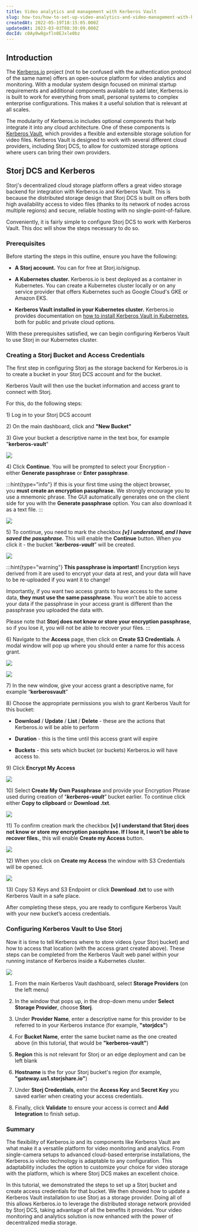 ```yaml
---
title: Video analytics and management with Kerberos Vault
slug: how-tos/how-to-set-up-video-analytics-and-video-management-with-kerberos-vault
createdAt: 2022-05-19T18:15:05.000Z
updatedAt: 2023-03-03T08:30:09.000Z
docId: c0Ay0w8gxfln0EJxle0bz
---
```


## Introduction

The [Kerberos.io](https://kerberos.io) project (not to be confused with the authentication protocol of the same name) offers an open-source platform for video analytics and monitoring. With a modular system design focused on minimal startup requirements and additional components available to add later, Kerberos.io is built to work for everything from small, personal systems to complex enterprise configurations. This makes it a useful solution that is relevant at all scales.

The modularity of Kerberos.io includes optional components that help integrate it into any cloud architecture. One of these components is [Kerberos Vault](https://kerberos.io/product/vault/), which provides a flexible and extensible storage solution for video files. Kerberos Vault is designed to work with several different cloud providers, including Storj DCS, to allow for customized storage options where users can bring their own providers.

## Storj DCS and Kerberos

Storj's decentralized cloud storage platform offers a great video storage backend for integration with Kerberos.io and Kerberos Vault. This is because the distributed storage design that Storj DCS is built on offers both high availability access to video files (thanks to its network of nodes across multiple regions) and secure, reliable hosting with no single-point-of-failure.

Conveniently, it is fairly simple to configure Storj DCS to work with Kerberos Vault. This doc will show the steps necessary to do so.

### Prerequisites

Before starting the steps in this outline, ensure you have the following:

*   **A Storj account.** You can [](docId\:HeEf9wiMdlQx9ZdS_-oZS) for free at Storj.io/signup.

*   **A Kubernetes cluster.** Kerberos.io is best deployed as a container in Kubernetes. You can create a Kubernetes cluster locally or on any service provider that offers Kubernetes such as Google Cloud's GKE or Amazon EKS.

*   **Kerberos Vault installed in your Kubernetes cluster.** Kerberos.io provides documentation on [how to install Kerberos Vault in Kubernetes](https://doc.kerberos.io/vault/installation/), both for public and private cloud options.

With these prerequisites satisfied, we can begin configuring Kerberos Vault to use Storj in our Kubernetes cluster.

### Creating a Storj Bucket and Access Credentials

The first step in configuring Storj as the storage backend for Kerberos.io is to create a bucket in your Storj DCS account and [](docId\:AsyYcUJFbO1JI8-Tu8tW3) for the bucket.

Kerberos Vault will then use the bucket information and access grant to connect with Storj.

For this, do the following steps:

1\) Log in to your Storj DCS account

2\) On the main dashboard, click [](docId\:pxdnqsVDjCLZgeEXt2S6x)  and **"New Bucket"**

3\) Give your bucket a descriptive name in the text box, for example "**kerberos-vault**"&#x20;

![](https://archbee-image-uploads.s3.amazonaws.com/kv3plx2xmXcUGcVl4Lttj/37JTYTC20PveNiS6h-Kj2_kerberos1.png)

4\) Click **Continue**. You will be prompted to select your Encryption - either **Generate passphrase** or **Enter passphrase**.

:::hint{type="info"}
If this is your first time using the object browser, you **must create an encryption passphrase.** We strongly encourage you to use a mnemonic phrase. The GUI automatically generates one on the client side for you with the **Generate passphrase** option. You can also download it as a text file.
:::

![](https://archbee-image-uploads.s3.amazonaws.com/kv3plx2xmXcUGcVl4Lttj/b8f25t3ezfVSntymkkreo_kerberos2.png)

5\) To continue, you need to mark the checkbox ***\[v] I understand, and I have saved the passphrase.*** This will enable the **Continue** button. When you click it - the bucket “***kerberos-vault***” will be created.

![](https://archbee-image-uploads.s3.amazonaws.com/kv3plx2xmXcUGcVl4Lttj/xM1VMoKpLAO2l8MUtdwUj_kerberos3.png)

:::hint{type="warning"}
**This passphrase is important!** Encryption keys derived from it are used to encrypt your data at rest, and your data will have to be re-uploaded if you want it to change!



Importantly, if you want two access grants to have access to the same data, **they must use the same passphrase**. You won’t be able to access your data if the passphrase in your access grant is different than the passphrase you uploaded the data with.



Please note that **Storj does not know or store your encryption passphrase**, so if you lose it, you will not be able to recover your files.
:::

6\) Navigate to the **Access** page, then click on **Create S3 Credentials**. A modal window will pop up where you should enter a name for this access grant.

![](https://archbee-image-uploads.s3.amazonaws.com/kv3plx2xmXcUGcVl4Lttj/BDTw8G2G_UrYLCqigpIbD_kerberos4.png)

![](https://archbee-image-uploads.s3.amazonaws.com/kv3plx2xmXcUGcVl4Lttj/MBJgkjvxjquWt0BfC4i3D_kerberos5.png)

7\) In the new window, give your access grant a descriptive name, for example “**kerberosvault**”

8\) Choose the appropriate permissions you wish to grant Kerberos Vault for this bucket:

*   **Download** / **Update** / **List** / **Delete** - these are the actions that Kerberos.io will be able to perform

*   **Duration** - this is the time until this access grant will expire

*   **Buckets** - this sets which bucket (or buckets) Kerberos.io will have access to.

9\) Click **Encrypt My Access**

![](https://archbee-image-uploads.s3.amazonaws.com/kv3plx2xmXcUGcVl4Lttj/44wvYuZEoZ-bffautbCxG_kerberos6.png)

10\) Select **Create My Own Passphrase** and provide your Encryption Phrase used during creation of “***kerberos-vault***” bucket earlier. To continue click either **Copy to clipboard** or **Download .txt**.

![](https://archbee-image-uploads.s3.amazonaws.com/kv3plx2xmXcUGcVl4Lttj/XK4E4GALm02OiwRFTaaai_kerberos7.png)

11\) To confirm creation mark the checkbox **\[v] I understand that Storj does not know or store my encryption passphrase. If I lose it, I won’t be able to recover files.**, this will enable **Create my Access** button.

![](https://archbee-image-uploads.s3.amazonaws.com/kv3plx2xmXcUGcVl4Lttj/P9pu642N2YNRLl1wn945a_kerberos8.png)

12\) When you click on **Create my Access** the window with S3 Credentials will be opened.

![](https://archbee-image-uploads.s3.amazonaws.com/kv3plx2xmXcUGcVl4Lttj/UBU80LbzKUOFcn6WCMt8S_kerberos9.png)

13\) Copy S3 Keys and S3 Endpoint or click **Download .txt** to use with Kerberos Vault in a safe place.

After completing these steps, you are ready to configure Kerberos Vault with your new bucket’s access credentials.

### Configuring Kerberos Vault to Use Storj

Now it is time to tell Kerberos where to store videos (your Storj bucket) and how to access that location (with the access grant created above). These steps can be completed from the Kerberos Vault web panel within your running instance of Kerberos inside a Kubernetes cluster.

![](https://archbee-image-uploads.s3.amazonaws.com/kv3plx2xmXcUGcVl4Lttj/1_U_rGF5rIVbd_OuNKwrW_kerberos-doc-graphic-6.gif)

1.  From the main Kerberos Vault dashboard, select **Storage Providers** (on the left menu)

2.  In the window that pops up, in the drop-down menu under **Select Storage Provider**, choose **Storj**.

3.  Under **Provider Name**, enter a descriptive name for this provider to be referred to in your Kerberos instance (for example, **"storjdcs"**)

4.  For **Bucket Name**, enter the same bucket name as the one created above (in this tutorial, that would be **"kerberos-vault"**)

5.  **Region** this is not relevant for Storj or an edge deployment and can be left blank

6.  **Hostname** is the [](docId\:yYCzPT8HHcbEZZMvfoCFa)for your Storj bucket's region (for example, **"gateway.us1.storjshare.io"**)

7.  Under **Storj Credentials**, enter the **Access Key** and **Secret Key** you saved earlier when creating your access credentials.

8.  Finally, click **Validate** to ensure your access is correct and **Add Integration** to finish setup.

### Summary

The flexibility of Kerberos.io and its components like Kerberos Vault are what make it a versatile platform for video monitoring and analytics. From single-camera setups to advanced cloud-based enterprise installations, the Kerberos.io video technology is adaptable to any configuration. This adaptability includes the option to customize your choice for video storage with the platform, which is where Storj DCS makes an excellent choice.

In this tutorial, we demonstrated the steps to set up a Storj bucket and create access credentials for that bucket. We then showed how to update a Kerberos Vault installation to use Storj as a storage provider. Doing all of this allows Kerberos.io to leverage the distributed storage network provided by Storj DCS, taking advantage of all the benefits it provides. Your video monitoring and analytics solution is now enhanced with the power of decentralized media storage.
